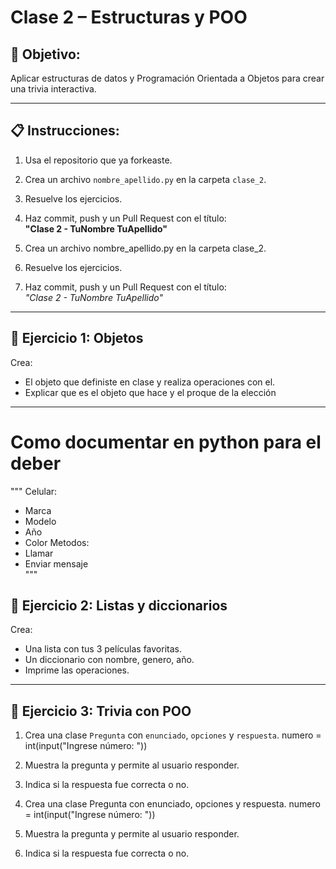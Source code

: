 # Clase 2 – Estructuras y POO

## 🎯 Objetivo:
Aplicar estructuras de datos y Programación Orientada a Objetos para crear una trivia interactiva.

---

## 📋 Instrucciones:

1. Usa el repositorio que ya forkeaste.

2. Crea un archivo `nombre_apellido.py` en la carpeta `clase_2`.
3. Resuelve los ejercicios.
4. Haz commit, push y un Pull Request con el título:\
   **"Clase 2 - TuNombre TuApellido"**

2. Crea un archivo nombre_apellido.py en la carpeta clase_2.
3. Resuelve los ejercicios.
4. Haz commit, push y un Pull Request con el título:\
   *"Clase 2 - TuNombre TuApellido"*

---

## 🧪 Ejercicio 1:   Objetos



Crea:
- El objeto que definiste en clase y realiza operaciones con el.
- Explicar que es el objeto que hace y el proque de la elección

---
# Como documentar en python para el deber
"""
Celular:
- Marca
- Modelo    
- Año
- Color
Metodos:
- Llamar
- Enviar mensaje    
"""

## 🧪 Ejercicio 2: Listas y diccionarios

Crea:
- Una lista con tus 3 películas favoritas.
- Un diccionario con nombre, genero, año.
- Imprime las operaciones.

---

## 🧪 Ejercicio 3: Trivia con POO

1. Crea una clase `Pregunta` con `enunciado`, `opciones` y `respuesta`.
numero = int(input("Ingrese número: "))
2. Muestra la pregunta y permite al usuario responder.
3. Indica si la respuesta fue correcta o no.

1. Crea una clase Pregunta con enunciado, opciones y respuesta.
numero = int(input("Ingrese número: "))
2. Muestra la pregunta y permite al usuario responder.
3. Indica si la respuesta fue correcta o no.

